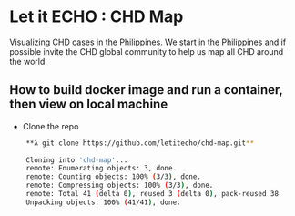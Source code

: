 # Let it ECHO : CHD Map
Visualizing CHD cases in the Philippines. We start in the Philippines and if possible invite the CHD global community to help us map all CHD around the world.

## How to build docker image and run a container, then view on local machine
* Clone the repo
```bash
	**λ git clone https://github.com/letitecho/chd-map.git**
	
	Cloning into 'chd-map'...
	remote: Enumerating objects: 3, done.
	remote: Counting objects: 100% (3/3), done.
	remote: Compressing objects: 100% (3/3), done.
	remote: Total 41 (delta 0), reused 3 (delta 0), pack-reused 38
	Unpacking objects: 100% (41/41), done.
```
